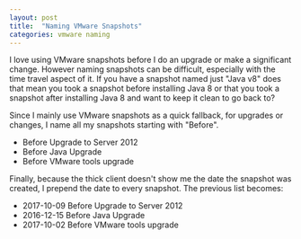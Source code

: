 ```yaml
---
layout: post
title:  "Naming VMware Snapshots"
categories: vmware naming
---
```

I love using VMware snapshots before I do an upgrade or make a significant change.  However naming snapshots can be difficult, especially with the time travel aspect of it.  If you have a snapshot named just "Java v8" does that mean you took a snapshot before installing Java 8 or that you took a snapshot after installing Java 8 and want to keep it clean to go back to?

Since I mainly use VMware snapshots as a quick fallback, for upgrades or changes, I name all my snapshots starting with "Before".  

* Before Upgrade to Server 2012
* Before Java Upgrade
* Before VMware tools upgrade

Finally, because the thick client doesn't show me the date the snapshot was created, I prepend the date to every snapshot.  The previous list becomes:

* 2017-10-09 Before Upgrade to Server 2012 
* 2016-12-15 Before Java Upgrade 
* 2017-10-02 Before VMware tools upgrade 

